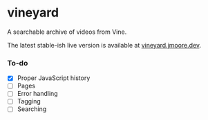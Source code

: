 # vineyard
A searchable archive of videos from Vine.

The latest stable-ish live version is available at [vineyard.jmoore.dev](https://vineyard.jmoore.dev).

### To-do

- [x] Proper JavaScript history
- [ ] Pages
- [ ] Error handling
- [ ] Tagging
- [ ] Searching